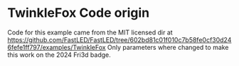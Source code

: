# TwinkleFox Code origin
Code for this example came from the MIT licensed dir at https://github.com/FastLED/FastLED/tree/602bd81c01f010c7b58fe0cf30d246fefe1ff797/examples/TwinkleFox
Only parameters where changed to make this work on the 2024 Fri3d badge.
